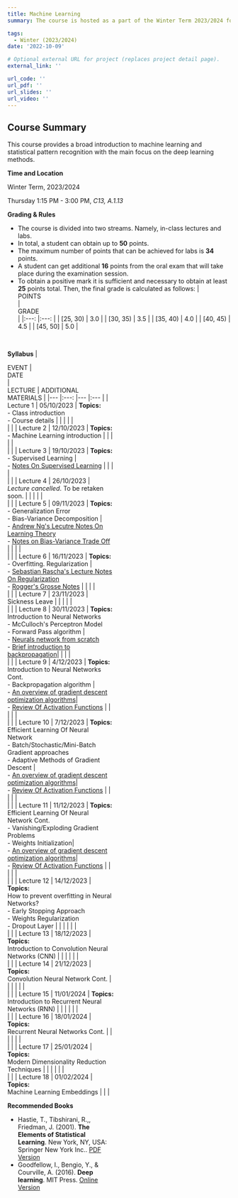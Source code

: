 ```yaml
---
title: Machine Learning
summary: The course is hosted as a part of the Winter Term 2023/2024 for students from Applied Mathematics specialization at the Faculty of Pure and Applied Mathematics, Wroclaw University of Science and Technology.

tags:
  - Winter (2023/2024)
date: '2022-10-09'

# Optional external URL for project (replaces project detail page).
external_link: ''

url_code: ''
url_pdf: ''
url_slides: ''
url_video: ''
---
```

**Course Summary**
---
This course provides a broad introduction to machine learning and statistical pattern recognition with the main focus on the deep learning methods.

**Time and Location**

Winter Term, 2023/2024

Thursday 1:15 PM - 3:00 PM, *C13, A.1.13*

**Grading & Rules**
- The course is divided into two streams. Namely, in-class lectures and labs.
- In total, a student can obtain up to **50** points. 
- The maximum number of points that can be achieved for labs is **34** points. 
- A student can get additional **16** points from the oral exam that will take place during the examination session.
- To obtain a positive mark it is sufficient and necessary to obtain at least **25** points
total. Then, the final grade is calculated as follows:
| <div style="width:140px"> POINTS </div> 	| <div style="width:140px"> GRADE </div> 	|
|:---:	|:---:	|
| [25, 30) 	| 3.0 	|
| [30, 35)  	| 3.5 	|
| [35, 40) 	| 4.0 	|
| [40, 45) 	| 4.5 	|
| [45, 50] 	| 5.0 	|

<br/>

**Syllabus**
| <div style="width:80px"> EVENT 	| <div style="width:160px"> DATE </div> 	| <div style="width:240px"> LECTURE 	|  ADDITIONAL MATERIALS 	|
|---	|:---: |---	|:---	|
| Lecture 1 	| 05/10/2023 	| **Topics:**<br>- Class introduction <br>- Course details 	|  	|
|  	|  	|<br>  	|  	|
| Lecture 2 	| 12/10/2023 	| **Topics:**<br>- Machine Learning introduction |  	|
|  	|  	|<br>  	|  	|
| Lecture 3 	| 19/10/2023 	| **Topics:**<br>- Supervised Learning |   <br>- [Notes On Supervised Learning](https://www.cs.cornell.edu/courses/cs4780/2018fa/lectures/lecturenote01_MLsetup.html) |
|  	|  	|<br>  	|  	|
| Lecture 4 	| 26/10/2023 	| *Lecture cancelled*. To be retaken soon. |  |
|  	|  	|<br>  	|  	|
| Lecture 5 	| 09/11/2023 	| **Topics:**<br>- Generalization Error <br>- Bias-Variance Decomposition |  <br> - [Andrew Ng's Lecutre Notes On Learning Theory](https://see.stanford.edu/materials/aimlcs229/cs229-notes4.pdf)<br>- [Notes on Bias-Variance Trade Off](https://www.cs.cornell.edu/courses/cs4780/2018fa/lectures/lecturenote12.html) |
|  	|  	|<br>  	|  	|
| Lecture 6 	| 16/11/2023 	| **Topics:**<br>- Overfitting. Regularization |  <br> - [Sebastian Rascha's Lecture Notes On Regularization](https://sebastianraschka.com/pdf/lecture-notes/stat453ss21/L10_regularization__slides.pdf)<br> - [Rogger's Grosse Notes](https://www.cs.toronto.edu/~lczhang/321/notes/notes09.pdf) |
|  	|  	|<br>  	|  	|
| Lecture 7 	| 23/11/2023 	| Sickness Leave |  |
|  	|  	|<br>  	|  	|
| Lecture 8 	| 30/11/2023 	| **Topics:** <br> Introduction to Neural Networks<br>- McCulloch's Perceptron Model <br>- Forward Pass algorithm |  <br> - [Neurals network from scratch](https://towardsdatascience.com/machine-learning-for-beginners-an-introduction-to-neural-networks-d49f22d238f9)<br> - [Brief introduction to backpropagation](https://towardsdatascience.com/understanding-backpropagation-algorithm-7bb3aa2f95fd)|
|  	|  	|<br>  	|  	|
| Lecture 9 	| 4/12/2023 	| **Topics:** <br> Introduction to Neural Networks Cont. <br>- Backpropagation algorithm  |  <br> - [An overview of gradient descent optimization algorithms](https://www.ruder.io/optimizing-gradient-descent/amp/)| <br> - [Review Of Activation Functions](https://towardsdatascience.com/activation-functions-neural-networks-1cbd9f8d91d6)	|  	|
|  	|  	|<br>  	|  	|
| Lecture 10 	| 7/12/2023 	| **Topics:**<br> Efficient Learning Of Neural Network <br>- Batch/Stochastic/Mini-Batch Gradient approaches <br>- Adaptive Methods of Gradient Descent |  <br> - [An overview of gradient descent optimization algorithms](https://www.ruder.io/optimizing-gradient-descent/amp/)| <br> - [Review Of Activation Functions](https://towardsdatascience.com/activation-functions-neural-networks-1cbd9f8d91d6)	|  	|
|  	|  	|<br>  	|  	|
| Lecture 11	| 11/12/2023 	| **Topics:**<br> Efficient Learning Of Neural Network Cont. <br>- Vanishing/Exploding Gradient Problems <br>- Weights Initialization|  <br> - [An overview of gradient descent optimization algorithms](https://www.ruder.io/optimizing-gradient-descent/amp/)| <br> - [Review Of Activation Functions](https://towardsdatascience.com/activation-functions-neural-networks-1cbd9f8d91d6)	|  	|
|  	|  	|<br>  	|  	|
| Lecture 12 	| 14/12/2023 	| **Topics:**<br> How to prevent overfitting in Neural Networks? <br>- Early Stopping Approach <br>- Weights Regularization <br>- Dropout Layer  | 	|  	|
|  	|  	|<br>  	|  	|
| Lecture 13 	| 18/12/2023 	| **Topics:**<br> Introduction to Convolution Neural Networks (CNN)	|  	| |
|  	|  	|<br>  	|  	|
| Lecture 14 	| 21/12/2023 	| **Topics:**<br> Convolution Neural Network Cont. |  	|  |
|  	|  	|<br>  	|  	|
| Lecture 15 	| 11/01/2024 	| **Topics:**<br> Introduction to Recurrent Neural Networks (RNN) 	|  	| |
|  	|  	|<br>  	|  	|
| Lecture 16 	| 18/01/2024 	| **Topics:**<br> Recurrent Neural Networks Cont. |  	|  |
|  	|  	|<br>  	|  	|
| Lecture 17 	| 25/01/2024 	| **Topics:**<br> Modern Dimensionality Reduction Techniques |  	|  |
|  	|  	|<br>  	|  	|
| Lecture 18 	| 01/02/2024 	| **Topics:**<br> Machine Learning Embeddings 	|  	| |


**Recommended Books**
- Hastie, T., Tibshirani, R.,, Friedman, J. (2001). **The Elements of Statistical Learning**. New York, NY, USA: Springer New York Inc.. [PDF Version](https://hastie.su.domains/Papers/ESLII.pdf)
- Goodfellow, I., Bengio, Y., & Courville, A. (2016). **Deep learning**. MIT Press. [Online Version](https://www.deeplearningbook.org/)

[//]: # (&#40;https://github.com/microsoft/generative-ai-for-beginners&#41;)
[//]: # (https://blog.gopenai.com/understanding-transformers-a-step-by-step-math-example-part-1-a7809015150a)


